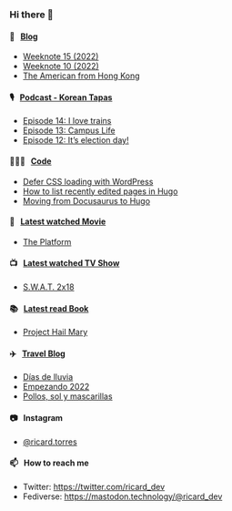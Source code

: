 ### Hi there 👋

#### 📝 &nbsp;&nbsp;[Blog](https://ricard.blog)

- [Weeknote 15 (2022)](https://ricard.blog/weeknote/week-15-2022/)
- [Weeknote 10 (2022)](https://ricard.blog/weeknote/week-10-2022/)
- [The American from Hong Kong](https://ricard.blog/story/the-american-from-hong-kong/)

#### 🎙 &nbsp;&nbsp;[Podcast - Korean Tapas](https://koreantapas.show/)

- [Episode 14: I love trains](https://anchor.fm/korean-tapas/episodes/Episode-14-I-love-trains-e1h8jpk)
- [Episode 13: Campus Life](https://anchor.fm/korean-tapas/episodes/Episode-13-Campus-Life-e1ga0dq)
- [Episode 12: It’s election day!](https://anchor.fm/korean-tapas/episodes/Episode-12-Its-election-day-e1fa9hm)

#### 👨🏻‍💻 &nbsp;&nbsp;[Code](https://ricard.dev)

- [Defer CSS loading with WordPress](https://ricard.dev/defer-css-loading-with-wordpress/)
- [How to list recently edited pages in Hugo](https://ricard.dev/how-to-list-recently-edited-pages-in-hugo/)
- [Moving from Docusaurus to Hugo](https://ricard.dev/moving-from-docusaurus-to-hugo/)

#### 🍿 &nbsp;&nbsp;[Latest watched Movie](https://quicoto.github.io/reviews/movies/)

- [The Platform](https://quicoto.github.io/reviews/movies/the-platform/)

#### 📺 &nbsp;&nbsp;[Latest watched TV Show](https://quicoto.github.io/reviews/tv-shows)

- [S.W.A.T. 2x18](https://quicoto.github.io/reviews/tv-shows/s-w-a-t/2x18/)

#### 📚 &nbsp;&nbsp;[Latest read Book](https://ricard.blog/books/)

- [Project Hail Mary](https://www.goodreads.com/review/show/4368216986?utm_medium=api&amp;utm_source=rss)

#### ✈️ &nbsp;&nbsp;[Travel Blog](https://www.quicoto.com/)

- [Días de lluvia](https://www.quicoto.com/dias-de-lluvia/)
- [Empezando 2022](https://www.quicoto.com/empezando-2022/)
- [Pollos, sol y mascarillas](https://www.quicoto.com/pollos-sol-y-mascarillas/)

#### 📷 &nbsp;&nbsp;Instagram
- [@ricard.torres](https://www.instagram.com/ricard.torres/)

#### 📫 &nbsp;&nbsp;How to reach me

- Twitter: https://twitter.com/ricard_dev
- Fediverse: https://mastodon.technology/@ricard_dev

